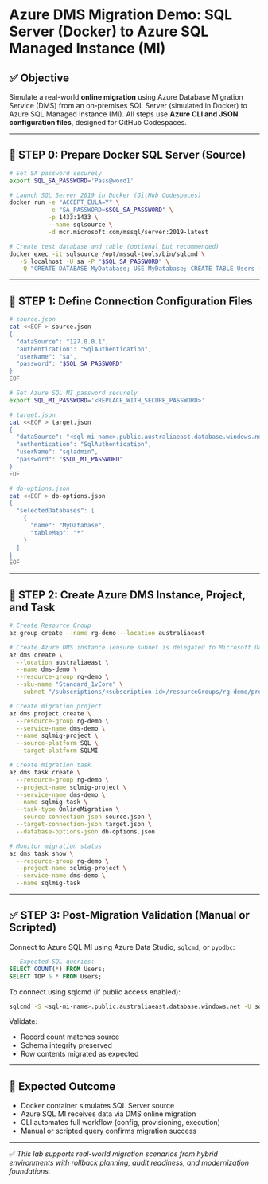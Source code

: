 # Azure DMS Migration Demo: SQL Server (Docker) to Azure SQL Managed Instance (MI)

## ✅ Objective
Simulate a real-world **online migration** using Azure Database Migration Service (DMS) from an on-premises SQL Server (simulated in Docker) to Azure SQL Managed Instance (MI). All steps use **Azure CLI and JSON configuration files**, designed for GitHub Codespaces.

---

## 🔧 STEP 0: Prepare Docker SQL Server (Source)

```bash
# Set SA password securely
export SQL_SA_PASSWORD='Pass@word1'

# Launch SQL Server 2019 in Docker (GitHub Codespaces)
docker run -e "ACCEPT_EULA=Y" \
           -e "SA_PASSWORD=$SQL_SA_PASSWORD" \
           -p 1433:1433 \
           --name sqlsource \
           -d mcr.microsoft.com/mssql/server:2019-latest

# Create test database and table (optional but recommended)
docker exec -it sqlsource /opt/mssql-tools/bin/sqlcmd \
   -S localhost -U sa -P "$SQL_SA_PASSWORD" \
   -Q "CREATE DATABASE MyDatabase; USE MyDatabase; CREATE TABLE Users (id INT, name NVARCHAR(50)); INSERT INTO Users VALUES (1, 'Alice'), (2, 'Bob');"
```

---

## 🔧 STEP 1: Define Connection Configuration Files

```bash
# source.json
cat <<EOF > source.json
{
  "dataSource": "127.0.0.1",
  "authentication": "SqlAuthentication",
  "userName": "sa",
  "password": "$SQL_SA_PASSWORD"
}
EOF

# Set Azure SQL MI password securely
export SQL_MI_PASSWORD='<REPLACE_WITH_SECURE_PASSWORD>'

# target.json
cat <<EOF > target.json
{
  "dataSource": "<sql-mi-name>.public.australiaeast.database.windows.net",
  "authentication": "SqlAuthentication",
  "userName": "sqladmin",
  "password": "$SQL_MI_PASSWORD"
}
EOF

# db-options.json
cat <<EOF > db-options.json
{
  "selectedDatabases": [
    {
      "name": "MyDatabase",
      "tableMap": "*"
    }
  ]
}
EOF
```

---

## 🔧 STEP 2: Create Azure DMS Instance, Project, and Task

```bash
# Create Resource Group
az group create --name rg-demo --location australiaeast

# Create Azure DMS instance (ensure subnet is delegated to Microsoft.DataMigration)
az dms create \
  --location australiaeast \
  --name dms-demo \
  --resource-group rg-demo \
  --sku-name "Standard_1vCore" \
  --subnet "/subscriptions/<subscription-id>/resourceGroups/rg-demo/providers/Microsoft.Network/virtualNetworks/<vnet-name>/subnets/<subnet-name>"

# Create migration project
az dms project create \
  --resource-group rg-demo \
  --service-name dms-demo \
  --name sqlmig-project \
  --source-platform SQL \
  --target-platform SQLMI

# Create migration task
az dms task create \
  --resource-group rg-demo \
  --project-name sqlmig-project \
  --service-name dms-demo \
  --name sqlmig-task \
  --task-type OnlineMigration \
  --source-connection-json source.json \
  --target-connection-json target.json \
  --database-options-json db-options.json

# Monitor migration status
az dms task show \
  --resource-group rg-demo \
  --project-name sqlmig-project \
  --service-name dms-demo \
  --name sqlmig-task
```

---

## ✅ STEP 3: Post-Migration Validation (Manual or Scripted)

Connect to Azure SQL MI using Azure Data Studio, `sqlcmd`, or `pyodbc`:

```sql
-- Expected SQL queries:
SELECT COUNT(*) FROM Users;
SELECT TOP 5 * FROM Users;
```

To connect using sqlcmd (if public access enabled):
```bash
sqlcmd -S <sql-mi-name>.public.australiaeast.database.windows.net -U sqladmin -P "$SQL_MI_PASSWORD" -d MyDatabase
```

Validate:
- Record count matches source
- Schema integrity preserved
- Row contents migrated as expected

---

## 📌 Expected Outcome

- Docker container simulates SQL Server source
- Azure SQL MI receives data via DMS online migration
- CLI automates full workflow (config, provisioning, execution)
- Manual or scripted query confirms migration success

---

✅ *This lab supports real-world migration scenarios from hybrid environments with rollback planning, audit readiness, and modernization foundations.*

